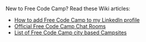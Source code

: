 New to Free Code Camp? Read these Wiki articles:
- [How to add Free Code Camp to my LinkedIn profile](https://github.com/FreeCodeCamp/freecodecamp/wiki/How-to-add-Free-Code-Camp-to-my-LinkedIn-profile)
- [Official Free Code Camp Chat Rooms](https://github.com/FreeCodeCamp/freecodecamp/wiki/Official-Free-Code-Camp-Chat-Rooms)
- [List of Free Code Camp city based Campsites](https://github.com/FreeCodeCamp/freecodecamp/wiki/List-of-Free-Code-Camp-city-based-Campsites)